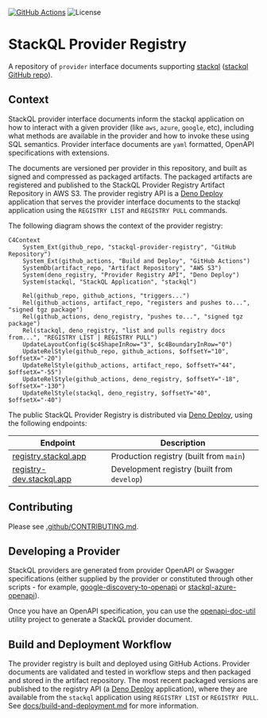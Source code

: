 <!-- language: lang-none -->
[![GitHub Actions](https://github.com/stackql/stackql-provider-registry-devel/actions/workflows/main.yml/badge.svg?branch=main)](https://github.com/stackql/stackql-provider-registry-devel/actions/workflows/main.yml)
![License](https://img.shields.io/github/license/stackql/stackql)

# StackQL Provider Registry

A repository of `provider` interface documents supporting [stackql](https://stackql.io/) ([stackql GitHub repo](https://github.com/stackql/stackql)). 

## Context

StackQL provider interface documents inform the stackql application on how to interact with a given provider (like `aws`, `azure`, `google`, etc), including what methods are available in the provider and how to invoke these using SQL semantics.  Provider interface documents are `yaml` formatted, OpenAPI specifications with extensions.  

The documents are versioned per provider in this repository, and built as signed and compressed as packaged artifacts.  The packaged artifacts are registered and published to the StackQL Provider Registry Artifact Repository in AWS S3.  The provider registry API is a [Deno Deploy](https://deno.com/deploy) application that serves the provider interface documents to the stackql application using the `REGISTRY LIST` and `REGISTRY PULL` commands.  

The following diagram shows the context of the provider registry:  

```mermaid
C4Context
    System_Ext(github_repo, "stackql-provider-registry", "GitHub Repository")
    System_Ext(github_actions, "Build and Deploy", "GitHub Actions")
    SystemDb(artifact_repo, "Artifact Repository", "AWS S3")
    System(deno_registry, "Provider Registry API", "Deno Deploy")
    System(stackql, "StackQL Application", "stackql")

    Rel(github_repo, github_actions, "triggers...")
    Rel(github_actions, artifact_repo, "registers and pushes to...", "signed tgz package")
    Rel(github_actions, deno_registry, "pushes to...", "signed tgz package")
    Rel(stackql, deno_registry, "list and pulls registry docs from...", "REGISTRY LIST | REGISTRY PULL")
    UpdateLayoutConfig($c4ShapeInRow="3", $c4BoundaryInRow="0")
    UpdateRelStyle(github_repo, github_actions, $offsetY="10", $offsetX="-20")
    UpdateRelStyle(github_actions, artifact_repo, $offsetY="44", $offsetX="-55")
    UpdateRelStyle(github_actions, deno_registry, $offsetY="-18", $offsetX="-130")
    UpdateRelStyle(stackql, deno_registry, $offsetY="40", $offsetX="-40")
```

The public StackQL Provider Registry is distributed via [Deno Deploy](https://deno.com/deploy), using the following endpoints:  

| Endpoint | Description |
| --- | --- |
| [registry.stackql.app](https://registry.stackql.app/ping) | Production registry (built from `main`) |
| [registry-dev.stackql.app](https://registry.stackql.app/ping) | Development registry (built from `develop`) |

## Contributing

Please see [.github/CONTRIBUTING.md](/.github/CONTRIBUTING.md).

## Developing a Provider

StackQL providers are generated from provider OpenAPI or Swagger specifications (either supplied by the provider or constituted through other scripts - for example, [google-discovery-to-openapi](https://github.com/stackql/google-discovery-to-openapi) or [stackql-azure-openapi](https://github.com/stackql/stackql-azure-openapi)).  

Once you have an OpenAPI specification, you can use the [openapi-doc-util](https://github.com/stackql/openapi-doc-util) utility project to generate a StackQL provider document.  

## Build and Deployment Workflow

The provider registry is built and deployed using GitHub Actions.  Provider documents are validated and tested in workflow steps and then packaged and stored in the artifact repository.  The most recent packaged versions are published to the registry API (a [Deno Deploy](https://deno.com/deploy) application), where they are available from the `stackql` application using `REGISTRY LIST` or `REGISTRY PULL`.  See [docs/build-and-deployment.md](docs/build-and-deployment.md) for more information.  